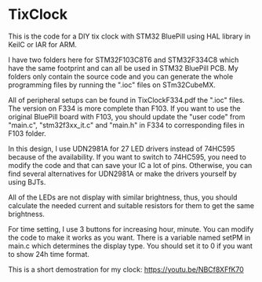 # TixClock
This is the code for a DIY tix clock with STM32 BluePill using HAL library in KeilC or IAR for ARM.

I have two folders here for STM32F103C8T6 and STM32F334C8 which have the same footprint and can all be used in STM32 BluePill PCB. My folders only contain the source code and you can generate the whole programming files by running the ".ioc" files on STm32CubeMX.

All of peripheral setups can be found in TixClockF334.pdf the ".ioc" files. The version on F334 is more complete than F103. If you want to use the original BluePill board with F103, you should update the "user code" from "main.c", "stm32f3xx_it.c" and "main.h" in F334 to corresponding files in F103 folder.

In this design, I use UDN2981A for 27 LED drivers instead of 74HC595 because of the availability. If you want to switch to 74HC595, you need to modify the code and that can save your IC a lot of pins. Otherwise, you can find several alternatives for UDN2981A or make the drivers yourself by using BJTs. 

All of the LEDs are not display with similar brightness, thus, you should calculate the needed current and suitable resistors for them to get the same brightness.

For time setting, I use 3 buttons for increasing hour, minute. You can modify the code to make it works as you want. There is a variable named setPM in main.c which determines the display type. You should set it to 0 if you want to show 24h time format.

This is a short demostration for my clock: https://youtu.be/NBCf8XFfK70
